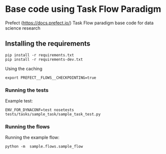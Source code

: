 # Base code using Task Flow Paradigm

Prefect (https://docs.prefect.io/) Task Flow paradigm base code for data science research

## Installing the requirements

``` 
pip install -r requirements.txt
pip install -r requirements-dev.txt
``` 

Using the caching

```
export PREFECT__FLOWS__CHECKPOINTING=true
```

### Running the tests

Example test:

```
ENV_FOR_DYNACONF=test nosetests tests/tasks/sample_task/sample_task_test.py 
```

### Running the flows

Running the example flow:

```
python -m  sample.flows.sample_flow
```






